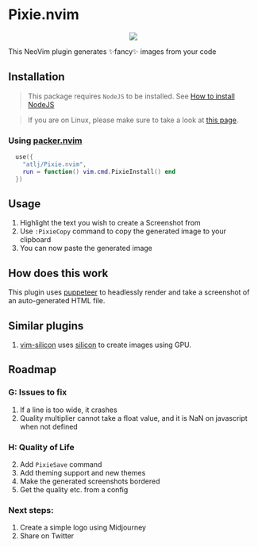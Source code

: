 # Pixie.nvim

<p align="center">
  <img src="https://user-images.githubusercontent.com/23079646/216171201-4f3261c7-f97d-4046-a011-b9b85a078726.png">
</p>

This NeoVim plugin generates ✨fancy✨ images from your code

## Installation

> This package requires `NodeJS` to be installed.
> See [How to install NodeJS](https://gist.github.com/MichaelCurrin/aa1fc56419a355972b96bce23f3bccba)

> If you are on Linux, please make sure to take a look at [this page](https://github.com/kufii/img-clipboard#linux-use).

### Using [packer.nvim](https://github.com/wbthomason/packer.nvim)


```lua
  use({
    "atlj/Pixie.nvim",
    run = function() vim.cmd.PixieInstall() end
  })
```

## Usage
1. Highlight the text you wish to create a Screenshot from
2. Use `:PixieCopy` command to copy the generated image to your clipboard
3. You can now paste the generated image

## How does this work

This plugin uses [puppeteer](https://github.com/puppeteer/puppeteer) to headlessly render and take a screenshot of an auto-generated HTML file. 

## Similar plugins

1. [vim-silicon](https://github.com/segeljakt/vim-silicon) uses [silicon](https://github.com/Aloxaf/silicon) to create images using GPU.

## Roadmap

### G: Issues to fix
  1. If a line is too wide, it crashes
  3. Quality multiplier cannot take a float value, and it is NaN on javascript when not defined

### H: Quality of Life
  2. Add `PixieSave` command
  3. Add theming support and new themes
  4. Make the generated screenshots bordered
  5. Get the quality etc. from a config

### Next steps:
  1. Create a simple logo using Midjourney
  2. Share on Twitter
